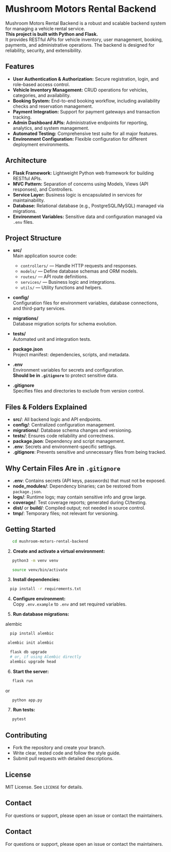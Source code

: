 # Mushroom Motors Rental Backend

Mushroom Motors Rental Backend is a robust and scalable backend system for managing a vehicle rental service.  
**This project is built with Python and Flask.**  
It provides RESTful APIs for vehicle inventory, user management, booking, payments, and administrative operations. The backend is designed for reliability, security, and extensibility.

## Features

- **User Authentication & Authorization:** Secure registration, login, and role-based access control.
- **Vehicle Inventory Management:** CRUD operations for vehicles, categories, and availability.
- **Booking System:** End-to-end booking workflow, including availability checks and reservation management.
- **Payment Integration:** Support for payment gateways and transaction tracking.
- **Admin Dashboard APIs:** Administrative endpoints for reporting, analytics, and system management.
- **Automated Testing:** Comprehensive test suite for all major features.
- **Environment Configuration:** Flexible configuration for different deployment environments.

## Architecture

- **Flask Framework:** Lightweight Python web framework for building RESTful APIs.
- **MVC Pattern:** Separation of concerns using Models, Views (API responses), and Controllers.
- **Service Layer:** Business logic is encapsulated in services for maintainability.
- **Database:** Relational database (e.g., PostgreSQL/MySQL) managed via migrations.
- **Environment Variables:** Sensitive data and configuration managed via `.env` files.

## Project Structure

- **src/**  
  Main application source code:
  - `controllers/` — Handle HTTP requests and responses.
  - `models/` — Define database schemas and ORM models.
  - `routes/` — API route definitions.
  - `services/` — Business logic and integrations.
  - `utils/` — Utility functions and helpers.

- **config/**  
  Configuration files for environment variables, database connections, and third-party services.

- **migrations/**  
  Database migration scripts for schema evolution.

- **tests/**  
  Automated unit and integration tests.

- **package.json**  
  Project manifest: dependencies, scripts, and metadata.

- **.env**  
  Environment variables for secrets and configuration.  
  **Should be in `.gitignore`** to protect sensitive data.

- **.gitignore**  
  Specifies files and directories to exclude from version control.

## Files & Folders Explained

- **src/**: All backend logic and API endpoints.
- **config/**: Centralized configuration management.
- **migrations/**: Database schema changes and versioning.
- **tests/**: Ensures code reliability and correctness.
- **package.json**: Dependency and script management.
- **.env**: Secrets and environment-specific settings.
- **.gitignore**: Prevents sensitive and unnecessary files from being tracked.

## Why Certain Files Are in `.gitignore`

- **.env**: Contains secrets (API keys, passwords) that must not be exposed.
- **node_modules/**: Dependency binaries; can be restored from `package.json`.
- **logs/**: Runtime logs; may contain sensitive info and grow large.
- **coverage/**: Test coverage reports; generated during CI/testing.
- **dist/** or **build/**: Compiled output; not needed in source control.
- **tmp/**: Temporary files; not relevant for versioning.

## Getting Started
```bash
   cd mushroom-motors-rental-backend
```

2. **Create and activate a virtual environment:**  
```bash
   python3 -m venv venv
```
```bash
   source venv/bin/activate
```

3. **Install dependencies:**  
 ```bash
   pip install -r requirements.txt
 ```

4. **Configure environment:**  
   Copy `.env.example` to `.env` and set required variables.

5. **Run database migrations:**  

alembic
```bash
  pip install alembic
```
```bash
 alembic init alembic
```

   
 ```bash
   flask db upgrade
   # or, if using Alembic directly
   alembic upgrade head
 ```

6. **Start the server:**  
```bash
   flask run
```
   or 

```bash
   python app.py   
```

7. **Run tests:**  
```bash
   pytest
```

## Contributing

- Fork the repository and create your branch.
- Write clear, tested code and follow the style guide.
- Submit pull requests with detailed descriptions.

## License

MIT License. See `LICENSE` for details.

## Contact

For questions or support, please open an issue or contact the maintainers.

## Contact

For questions or support, please open an issue or contact the maintainers.

